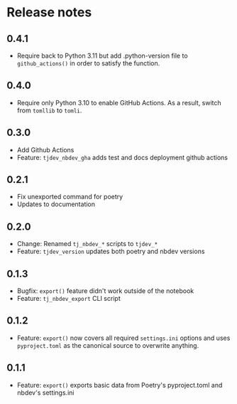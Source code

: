 # Release notes

<!-- do not remove -->

## 0.4.1

* Require back to Python 3.11 but add .python-version file to `github_actions()` in order to satisfy the function.

## 0.4.0

* Require only Python 3.10 to enable GitHub Actions. As a result, switch from `tomllib` to `tomli`.

## 0.3.0

* Add Github Actions 
* Feature: `tjdev_nbdev_gha` adds test and docs deployment github actions

## 0.2.1

* Fix unexported command for poetry 
* Updates to documentation

## 0.2.0

* Change: Renamed `tj_nbdev_*` scripts to `tjdev_*`
* Feature: `tjdev_version` updates both poetry and nbdev versions 

## 0.1.3

* Bugfix: `export()` feature didn't work outside of the notebook
* Feature: `tj_nbdev_export` CLI script

## 0.1.2

* Feature: `export()` now covers all required `settings.ini` options and uses `pyproject.toml` as the canonical source to overwrite anything.

## 0.1.1

* Feature: `export()` exports basic data from Poetry's pyproject.toml and nbdev's settings.ini
